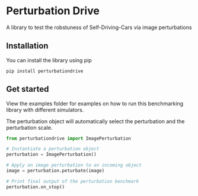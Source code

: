 # Perturbation Drive

A library to test the robstuness of Self-Driving-Cars via image perturbations

## Installation

You can install the library using pip

```Shell
pip install perturbationdrive
```

## Get started

View the examples folder for examples on how to run this benchmarking library with different simulators.

The perturbation object will automatically select the perturbation and the perturbation scale.

```Python
from perturbationdrive import ImagePerturbation

# Instantiate a perturbation object
perturbation = ImagePerturbation()

# Apply an image perturbation to an incoming object
image = perturbation.peturbate(image)

# Print final output of the perturbation benchmark
perturbation.on_stop()
```
